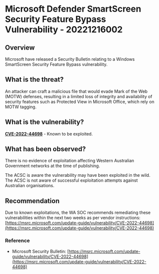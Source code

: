 # Microsoft Defender SmartScreen Security Feature Bypass Vulnerability - 20221216002

## Overview

Microsoft have released a Security Bulletin relating to a Windows SmartScreen Security Feature Bypass vulnerability.

## What is the threat?

An attacker can craft a malicious file that would evade Mark of the Web (MOTW) defenses, resulting in a limited loss of integrity and availability of security features such as Protected View in Microsoft Office, which rely on MOTW tagging.

## What is the vulnerability?

[**CVE-2022-44698**](https://cve.mitre.org/cgi-bin/cvename.cgi?name=CVE-2022-44698) - Known to be exploited.

## What has been observed?

There is no evidence of exploitation affecting Western Australian Government networks at the time of publishing.

The ACSC is aware the vulnerability may have been exploited in the wild. The ACSC is not aware of successful exploitation attempts against Australian organisations.

## Recommendation

Due to known exploitations, the WA SOC recommends remediating these vulnerabilities within the next two weeks as per vendor instructions: [https://msrc.microsoft.com/update-guide/vulnerability/CVE-2022-44698](https://msrc.microsoft.com/update-guide/vulnerability/CVE-2022-44698)

### Reference

- Microsoft Security Bulletin: [https://msrc.microsoft.com/update-guide/vulnerability/CVE-2022-44698](https://msrc.microsoft.com/update-guide/vulnerability/CVE-2022-44698)
